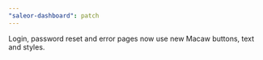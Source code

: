 ```yaml
---
"saleor-dashboard": patch
---
```


Login, password reset and error pages now use new Macaw buttons, text and styles.
